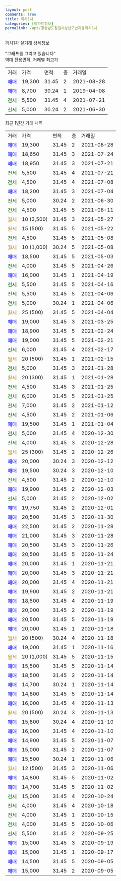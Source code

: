 ```yaml
---
layout: post
comments: true
title: 까치1차
categories: [아파트정보]
permalink: /apt/경상남도창원시성산구반지동까치1차
---
```


까치1차 실거래 상세정보

<script type="text/javascript">
  google.charts.load('current', {'packages':['line', 'corechart']});
  google.charts.setOnLoadCallback(drawChart);

  function drawChart() {
    var data = new google.visualization.DataTable();
    data.addColumn('date', '거래일');
    data.addColumn('number', "매매");
    data.addColumn('number', "전세");
    data.addColumn('number', "전매");

    data.addRows([[new Date(Date.parse("2021-08-28")), 19300, null, null], [new Date(Date.parse("2021-07-24")), 18650, null, null], [new Date(Date.parse("2021-07-21")), 18950, null, null], [new Date(Date.parse("2021-07-21")), null, 5500, null], [new Date(Date.parse("2021-07-08")), null, 4500, null], [new Date(Date.parse("2021-07-04")), 18200, null, null], [new Date(Date.parse("2021-06-30")), null, 5000, null], [new Date(Date.parse("2021-06-11")), null, 4500, null], [new Date(Date.parse("2021-05-27")), null, null, null], [new Date(Date.parse("2021-05-22")), null, null, null], [new Date(Date.parse("2021-05-08")), null, 4500, null], [new Date(Date.parse("2021-05-08")), null, null, null], [new Date(Date.parse("2021-05-03")), 18500, null, null], [new Date(Date.parse("2021-04-26")), null, 4000, null], [new Date(Date.parse("2021-04-19")), 16000, null, null], [new Date(Date.parse("2021-04-16")), null, 5500, null], [new Date(Date.parse("2021-04-06")), null, 5500, null], [new Date(Date.parse("2021-04-06")), null, 5000, null], [new Date(Date.parse("2021-04-04")), null, null, null], [new Date(Date.parse("2021-03-25")), 19000, null, null], [new Date(Date.parse("2021-02-24")), 18900, null, null], [new Date(Date.parse("2021-02-21")), 19000, null, null], [new Date(Date.parse("2021-02-17")), null, 6000, null], [new Date(Date.parse("2021-02-15")), null, null, null], [new Date(Date.parse("2021-01-28")), null, 5000, null], [new Date(Date.parse("2021-01-28")), null, null, null], [new Date(Date.parse("2021-01-25")), null, 4500, null], [new Date(Date.parse("2021-01-25")), null, 6000, null], [new Date(Date.parse("2021-01-12")), null, 7000, null], [new Date(Date.parse("2021-01-06")), null, 4500, null], [new Date(Date.parse("2021-01-04")), 19500, null, null], [new Date(Date.parse("2020-12-30")), null, 5000, null], [new Date(Date.parse("2020-12-28")), null, 4000, null], [new Date(Date.parse("2020-12-26")), null, null, null], [new Date(Date.parse("2020-12-12")), 20000, null, null], [new Date(Date.parse("2020-12-10")), 19500, null, null], [new Date(Date.parse("2020-12-10")), null, 4500, null], [new Date(Date.parse("2020-12-03")), 19900, null, null], [new Date(Date.parse("2020-12-02")), null, 5000, null], [new Date(Date.parse("2020-12-01")), 19750, null, null], [new Date(Date.parse("2020-11-30")), 20500, null, null], [new Date(Date.parse("2020-11-28")), 22500, null, null], [new Date(Date.parse("2020-11-28")), 21000, null, null], [new Date(Date.parse("2020-11-26")), 20500, null, null], [new Date(Date.parse("2020-11-24")), 20500, null, null], [new Date(Date.parse("2020-11-21")), 20000, null, null], [new Date(Date.parse("2020-11-21")), 20000, null, null], [new Date(Date.parse("2020-11-21")), 20000, null, null], [new Date(Date.parse("2020-11-21")), 19900, null, null], [new Date(Date.parse("2020-11-19")), 18500, null, null], [new Date(Date.parse("2020-11-19")), 20000, null, null], [new Date(Date.parse("2020-11-19")), 20500, null, null], [new Date(Date.parse("2020-11-18")), 20000, null, null], [new Date(Date.parse("2020-11-18")), null, null, null], [new Date(Date.parse("2020-11-16")), 19000, null, null], [new Date(Date.parse("2020-11-15")), null, null, null], [new Date(Date.parse("2020-11-14")), 15500, null, null], [new Date(Date.parse("2020-11-14")), 18500, null, null], [new Date(Date.parse("2020-11-14")), 14700, null, null], [new Date(Date.parse("2020-11-14")), 14800, null, null], [new Date(Date.parse("2020-11-13")), 16000, null, null], [new Date(Date.parse("2020-11-13")), null, null, null], [new Date(Date.parse("2020-11-10")), 15800, null, null], [new Date(Date.parse("2020-11-10")), 16000, null, null], [new Date(Date.parse("2020-11-07")), 14900, null, null], [new Date(Date.parse("2020-11-07")), 15000, null, null], [new Date(Date.parse("2020-11-06")), 15500, null, null], [new Date(Date.parse("2020-11-06")), null, null, null], [new Date(Date.parse("2020-11-02")), 14800, null, null], [new Date(Date.parse("2020-11-02")), 14700, null, null], [new Date(Date.parse("2020-10-24")), null, 15000, null], [new Date(Date.parse("2020-10-18")), null, 4000, null], [new Date(Date.parse("2020-10-15")), null, 4000, null], [new Date(Date.parse("2020-10-06")), null, 4000, null], [new Date(Date.parse("2020-09-25")), null, 5500, null], [new Date(Date.parse("2020-09-19")), 15000, null, null], [new Date(Date.parse("2020-09-17")), 15000, null, null], [new Date(Date.parse("2020-09-05")), 14500, null, null], [new Date(Date.parse("2020-09-05")), 15000, null, null]]);

    var options = {
      hAxis: {
        format: 'yyyy/MM/dd'
      },    
      lineWidth: 0,
      pointsVisible: true,    
      title: '최근 1년간 유형별 실거래가 분포',
      legend: { position: 'bottom' }
    };

    var formatter = new google.visualization.NumberFormat({pattern:'###,###'} );
    formatter.format(data, 1);
    formatter.format(data, 2);
    
    setTimeout(function() {
        var chart = new google.visualization.LineChart(document.getElementById('columnchart_material'));
        chart.draw(data, (options));
        document.getElementById('loading').style.display = 'none';
    }, 1000);
  }
</script>


<div id="loading" style="z-index:20; display: block; margin-left: 0px">"그래프를 그리고 있습니다"</div>
<div id="columnchart_material" style="width: 95%; margin-left: 0px; display: block"></div>
<!-- contents start -->
역대 전용면적, 거래별 최고가
<table class="sortable">
    <tr>
      <td>거래</td>
      <td>가격</td>
      <td>면적</td>
      <td>층</td>
      <td>거래일</td>
    </tr>
        <tr>
          <td><a style="color: blue">매매</a></td>
          <td>19,300</td>
          <td>31.45</td>
          <td>2</td>
          <td>2021-08-28</td>
        </tr>            <tr>
          <td><a style="color: blue">매매</a></td>
          <td>8,700</td>
          <td>30.24</td>
          <td>1</td>
          <td>2019-04-08</td>
        </tr>        
        <tr>
              <td><a style="color: darkgreen">전세</a></td>
              <td>5,500</td>
              <td>31.45</td>
              <td>4</td>
              <td>2021-07-21</td>
            </tr>            <tr>
              <td><a style="color: darkgreen">전세</a></td>
              <td>5,000</td>
              <td>30.24</td>
              <td>2</td>
              <td>2021-06-30</td>
            </tr>        
    
</table>

최근 1년간 거래 내역

<table class="sortable">
    <tr>
      <td>거래</td>
      <td>가격</td>
      <td>면적</td>
      <td>층</td>
      <td>거래일</td>
    </tr>
    <tr>
      <td><a style="color: blue">매매</a></td>
      <td>19,300</td>
      <td>31.45</td>
      <td>2</td>
      <td>2021-08-28</td>
    </tr>          <tr>
      <td><a style="color: blue">매매</a></td>
      <td>18,650</td>
      <td>31.45</td>
      <td>3</td>
      <td>2021-07-24</td>
    </tr>          <tr>
      <td><a style="color: blue">매매</a></td>
      <td>18,950</td>
      <td>31.45</td>
      <td>3</td>
      <td>2021-07-21</td>
    </tr>          <tr>
      <td><a style="color: darkgreen">전세</a></td>
      <td>5,500</td>
      <td>31.45</td>
      <td>4</td>
      <td>2021-07-21</td>
    </tr>          <tr>
      <td><a style="color: darkgreen">전세</a></td>
      <td>4,500</td>
      <td>31.45</td>
      <td>4</td>
      <td>2021-07-08</td>
    </tr>          <tr>
      <td><a style="color: blue">매매</a></td>
      <td>18,200</td>
      <td>31.45</td>
      <td>3</td>
      <td>2021-07-04</td>
    </tr>          <tr>
      <td><a style="color: darkgreen">전세</a></td>
      <td>5,000</td>
      <td>30.24</td>
      <td>2</td>
      <td>2021-06-30</td>
    </tr>          <tr>
      <td><a style="color: darkgreen">전세</a></td>
      <td>4,500</td>
      <td>31.45</td>
      <td>5</td>
      <td>2021-06-11</td>
    </tr>          <tr>
      <td><a style="color: darkgoldenrod">월세</a></td>
      <td>10 (3,500)</td>
      <td>31.45</td>
      <td>3</td>
      <td>2021-05-27</td>
    </tr>          <tr>
      <td><a style="color: darkgoldenrod">월세</a></td>
      <td>15 (500)</td>
      <td>31.45</td>
      <td>5</td>
      <td>2021-05-22</td>
    </tr>          <tr>
      <td><a style="color: darkgreen">전세</a></td>
      <td>4,500</td>
      <td>31.45</td>
      <td>5</td>
      <td>2021-05-08</td>
    </tr>          <tr>
      <td><a style="color: darkgoldenrod">월세</a></td>
      <td>10 (1,000)</td>
      <td>30.24</td>
      <td>5</td>
      <td>2021-05-08</td>
    </tr>          <tr>
      <td><a style="color: blue">매매</a></td>
      <td>18,500</td>
      <td>31.45</td>
      <td>5</td>
      <td>2021-05-03</td>
    </tr>          <tr>
      <td><a style="color: darkgreen">전세</a></td>
      <td>4,000</td>
      <td>31.45</td>
      <td>5</td>
      <td>2021-04-26</td>
    </tr>          <tr>
      <td><a style="color: blue">매매</a></td>
      <td>16,000</td>
      <td>31.45</td>
      <td>1</td>
      <td>2021-04-19</td>
    </tr>          <tr>
      <td><a style="color: darkgreen">전세</a></td>
      <td>5,500</td>
      <td>31.45</td>
      <td>5</td>
      <td>2021-04-16</td>
    </tr>          <tr>
      <td><a style="color: darkgreen">전세</a></td>
      <td>5,500</td>
      <td>31.45</td>
      <td>5</td>
      <td>2021-04-06</td>
    </tr>          <tr>
      <td><a style="color: darkgreen">전세</a></td>
      <td>5,000</td>
      <td>30.24</td>
      <td>1</td>
      <td>2021-04-06</td>
    </tr>          <tr>
      <td><a style="color: darkgoldenrod">월세</a></td>
      <td>25 (500)</td>
      <td>31.45</td>
      <td>5</td>
      <td>2021-04-04</td>
    </tr>          <tr>
      <td><a style="color: blue">매매</a></td>
      <td>19,000</td>
      <td>31.45</td>
      <td>3</td>
      <td>2021-03-25</td>
    </tr>          <tr>
      <td><a style="color: blue">매매</a></td>
      <td>18,900</td>
      <td>31.45</td>
      <td>5</td>
      <td>2021-02-24</td>
    </tr>          <tr>
      <td><a style="color: blue">매매</a></td>
      <td>19,000</td>
      <td>31.45</td>
      <td>5</td>
      <td>2021-02-21</td>
    </tr>          <tr>
      <td><a style="color: darkgreen">전세</a></td>
      <td>6,000</td>
      <td>31.45</td>
      <td>4</td>
      <td>2021-02-17</td>
    </tr>          <tr>
      <td><a style="color: darkgoldenrod">월세</a></td>
      <td>20 (500)</td>
      <td>31.45</td>
      <td>1</td>
      <td>2021-02-15</td>
    </tr>          <tr>
      <td><a style="color: darkgreen">전세</a></td>
      <td>5,000</td>
      <td>31.45</td>
      <td>3</td>
      <td>2021-01-28</td>
    </tr>          <tr>
      <td><a style="color: darkgoldenrod">월세</a></td>
      <td>20 (300)</td>
      <td>31.45</td>
      <td>1</td>
      <td>2021-01-28</td>
    </tr>          <tr>
      <td><a style="color: darkgreen">전세</a></td>
      <td>4,500</td>
      <td>31.45</td>
      <td>3</td>
      <td>2021-01-25</td>
    </tr>          <tr>
      <td><a style="color: darkgreen">전세</a></td>
      <td>6,000</td>
      <td>31.45</td>
      <td>5</td>
      <td>2021-01-25</td>
    </tr>          <tr>
      <td><a style="color: darkgreen">전세</a></td>
      <td>7,000</td>
      <td>31.45</td>
      <td>2</td>
      <td>2021-01-12</td>
    </tr>          <tr>
      <td><a style="color: darkgreen">전세</a></td>
      <td>4,500</td>
      <td>31.45</td>
      <td>2</td>
      <td>2021-01-06</td>
    </tr>          <tr>
      <td><a style="color: blue">매매</a></td>
      <td>19,500</td>
      <td>31.45</td>
      <td>1</td>
      <td>2021-01-04</td>
    </tr>          <tr>
      <td><a style="color: darkgreen">전세</a></td>
      <td>5,000</td>
      <td>31.45</td>
      <td>4</td>
      <td>2020-12-30</td>
    </tr>          <tr>
      <td><a style="color: darkgreen">전세</a></td>
      <td>4,000</td>
      <td>31.45</td>
      <td>3</td>
      <td>2020-12-28</td>
    </tr>          <tr>
      <td><a style="color: darkgoldenrod">월세</a></td>
      <td>25 (300)</td>
      <td>31.45</td>
      <td>2</td>
      <td>2020-12-26</td>
    </tr>          <tr>
      <td><a style="color: blue">매매</a></td>
      <td>20,000</td>
      <td>30.24</td>
      <td>3</td>
      <td>2020-12-12</td>
    </tr>          <tr>
      <td><a style="color: blue">매매</a></td>
      <td>19,500</td>
      <td>30.24</td>
      <td>3</td>
      <td>2020-12-10</td>
    </tr>          <tr>
      <td><a style="color: darkgreen">전세</a></td>
      <td>4,500</td>
      <td>31.45</td>
      <td>2</td>
      <td>2020-12-10</td>
    </tr>          <tr>
      <td><a style="color: blue">매매</a></td>
      <td>19,900</td>
      <td>31.45</td>
      <td>2</td>
      <td>2020-12-03</td>
    </tr>          <tr>
      <td><a style="color: darkgreen">전세</a></td>
      <td>5,000</td>
      <td>31.45</td>
      <td>2</td>
      <td>2020-12-02</td>
    </tr>          <tr>
      <td><a style="color: blue">매매</a></td>
      <td>19,750</td>
      <td>31.45</td>
      <td>2</td>
      <td>2020-12-01</td>
    </tr>          <tr>
      <td><a style="color: blue">매매</a></td>
      <td>20,500</td>
      <td>31.45</td>
      <td>3</td>
      <td>2020-11-30</td>
    </tr>          <tr>
      <td><a style="color: blue">매매</a></td>
      <td>22,500</td>
      <td>31.45</td>
      <td>2</td>
      <td>2020-11-28</td>
    </tr>          <tr>
      <td><a style="color: blue">매매</a></td>
      <td>21,000</td>
      <td>31.45</td>
      <td>3</td>
      <td>2020-11-28</td>
    </tr>          <tr>
      <td><a style="color: blue">매매</a></td>
      <td>20,500</td>
      <td>31.45</td>
      <td>3</td>
      <td>2020-11-26</td>
    </tr>          <tr>
      <td><a style="color: blue">매매</a></td>
      <td>20,500</td>
      <td>31.45</td>
      <td>5</td>
      <td>2020-11-24</td>
    </tr>          <tr>
      <td><a style="color: blue">매매</a></td>
      <td>20,000</td>
      <td>31.45</td>
      <td>1</td>
      <td>2020-11-21</td>
    </tr>          <tr>
      <td><a style="color: blue">매매</a></td>
      <td>20,000</td>
      <td>31.45</td>
      <td>3</td>
      <td>2020-11-21</td>
    </tr>          <tr>
      <td><a style="color: blue">매매</a></td>
      <td>20,000</td>
      <td>31.45</td>
      <td>4</td>
      <td>2020-11-21</td>
    </tr>          <tr>
      <td><a style="color: blue">매매</a></td>
      <td>19,900</td>
      <td>31.45</td>
      <td>2</td>
      <td>2020-11-21</td>
    </tr>          <tr>
      <td><a style="color: blue">매매</a></td>
      <td>18,500</td>
      <td>31.45</td>
      <td>4</td>
      <td>2020-11-19</td>
    </tr>          <tr>
      <td><a style="color: blue">매매</a></td>
      <td>20,000</td>
      <td>31.45</td>
      <td>2</td>
      <td>2020-11-19</td>
    </tr>          <tr>
      <td><a style="color: blue">매매</a></td>
      <td>20,500</td>
      <td>31.45</td>
      <td>5</td>
      <td>2020-11-19</td>
    </tr>          <tr>
      <td><a style="color: blue">매매</a></td>
      <td>20,000</td>
      <td>31.45</td>
      <td>1</td>
      <td>2020-11-18</td>
    </tr>          <tr>
      <td><a style="color: darkgoldenrod">월세</a></td>
      <td>20 (500)</td>
      <td>30.24</td>
      <td>4</td>
      <td>2020-11-18</td>
    </tr>          <tr>
      <td><a style="color: blue">매매</a></td>
      <td>19,000</td>
      <td>31.45</td>
      <td>1</td>
      <td>2020-11-16</td>
    </tr>          <tr>
      <td><a style="color: darkgoldenrod">월세</a></td>
      <td>20 (1,000)</td>
      <td>31.45</td>
      <td>5</td>
      <td>2020-11-15</td>
    </tr>          <tr>
      <td><a style="color: blue">매매</a></td>
      <td>15,500</td>
      <td>31.45</td>
      <td>5</td>
      <td>2020-11-14</td>
    </tr>          <tr>
      <td><a style="color: blue">매매</a></td>
      <td>18,500</td>
      <td>31.45</td>
      <td>2</td>
      <td>2020-11-14</td>
    </tr>          <tr>
      <td><a style="color: blue">매매</a></td>
      <td>14,700</td>
      <td>30.24</td>
      <td>1</td>
      <td>2020-11-14</td>
    </tr>          <tr>
      <td><a style="color: blue">매매</a></td>
      <td>14,800</td>
      <td>31.45</td>
      <td>5</td>
      <td>2020-11-14</td>
    </tr>          <tr>
      <td><a style="color: blue">매매</a></td>
      <td>16,000</td>
      <td>31.45</td>
      <td>4</td>
      <td>2020-11-13</td>
    </tr>          <tr>
      <td><a style="color: darkgoldenrod">월세</a></td>
      <td>20 (500)</td>
      <td>30.24</td>
      <td>3</td>
      <td>2020-11-13</td>
    </tr>          <tr>
      <td><a style="color: blue">매매</a></td>
      <td>15,800</td>
      <td>30.24</td>
      <td>4</td>
      <td>2020-11-10</td>
    </tr>          <tr>
      <td><a style="color: blue">매매</a></td>
      <td>16,000</td>
      <td>31.45</td>
      <td>4</td>
      <td>2020-11-10</td>
    </tr>          <tr>
      <td><a style="color: blue">매매</a></td>
      <td>14,900</td>
      <td>31.45</td>
      <td>5</td>
      <td>2020-11-07</td>
    </tr>          <tr>
      <td><a style="color: blue">매매</a></td>
      <td>15,000</td>
      <td>31.45</td>
      <td>2</td>
      <td>2020-11-07</td>
    </tr>          <tr>
      <td><a style="color: blue">매매</a></td>
      <td>15,500</td>
      <td>30.24</td>
      <td>1</td>
      <td>2020-11-06</td>
    </tr>          <tr>
      <td><a style="color: darkgoldenrod">월세</a></td>
      <td>12 (500)</td>
      <td>31.45</td>
      <td>3</td>
      <td>2020-11-06</td>
    </tr>          <tr>
      <td><a style="color: blue">매매</a></td>
      <td>14,800</td>
      <td>31.45</td>
      <td>5</td>
      <td>2020-11-02</td>
    </tr>          <tr>
      <td><a style="color: blue">매매</a></td>
      <td>14,700</td>
      <td>31.45</td>
      <td>5</td>
      <td>2020-11-02</td>
    </tr>          <tr>
      <td><a style="color: darkgreen">전세</a></td>
      <td>15,000</td>
      <td>31.45</td>
      <td>4</td>
      <td>2020-10-24</td>
    </tr>          <tr>
      <td><a style="color: darkgreen">전세</a></td>
      <td>4,000</td>
      <td>31.45</td>
      <td>4</td>
      <td>2020-10-18</td>
    </tr>          <tr>
      <td><a style="color: darkgreen">전세</a></td>
      <td>4,000</td>
      <td>31.45</td>
      <td>1</td>
      <td>2020-10-15</td>
    </tr>          <tr>
      <td><a style="color: darkgreen">전세</a></td>
      <td>4,000</td>
      <td>31.45</td>
      <td>5</td>
      <td>2020-10-06</td>
    </tr>          <tr>
      <td><a style="color: darkgreen">전세</a></td>
      <td>5,500</td>
      <td>31.45</td>
      <td>2</td>
      <td>2020-09-25</td>
    </tr>          <tr>
      <td><a style="color: blue">매매</a></td>
      <td>15,000</td>
      <td>31.45</td>
      <td>3</td>
      <td>2020-09-19</td>
    </tr>          <tr>
      <td><a style="color: blue">매매</a></td>
      <td>15,000</td>
      <td>31.45</td>
      <td>1</td>
      <td>2020-09-17</td>
    </tr>          <tr>
      <td><a style="color: blue">매매</a></td>
      <td>14,500</td>
      <td>31.45</td>
      <td>5</td>
      <td>2020-09-05</td>
    </tr>          <tr>
      <td><a style="color: blue">매매</a></td>
      <td>15,000</td>
      <td>31.45</td>
      <td>2</td>
      <td>2020-09-05</td>
    </tr>      </table>
<!-- contents end -->    

